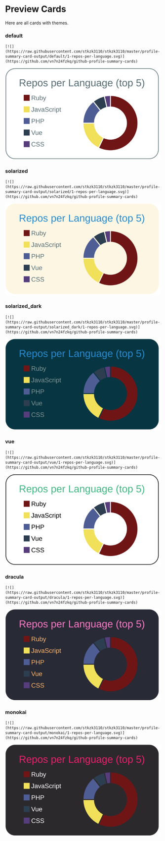 
# Preview Cards

Here are all cards with themes.


### default


```
[![](https://raw.githubusercontent.com/stkzk3110/stkzk3110/master/profile-summary-card-output/default/1-repos-per-language.svg)](https://github.com/vn7n24fzkq/github-profile-summary-cards)
```
![](https://raw.githubusercontent.com/stkzk3110/stkzk3110/master/profile-summary-card-output/default/1-repos-per-language.svg)


### solarized


```
[![](https://raw.githubusercontent.com/stkzk3110/stkzk3110/master/profile-summary-card-output/solarized/1-repos-per-language.svg)](https://github.com/vn7n24fzkq/github-profile-summary-cards)
```
![](https://raw.githubusercontent.com/stkzk3110/stkzk3110/master/profile-summary-card-output/solarized/1-repos-per-language.svg)


### solarized_dark


```
[![](https://raw.githubusercontent.com/stkzk3110/stkzk3110/master/profile-summary-card-output/solarized_dark/1-repos-per-language.svg)](https://github.com/vn7n24fzkq/github-profile-summary-cards)
```
![](https://raw.githubusercontent.com/stkzk3110/stkzk3110/master/profile-summary-card-output/solarized_dark/1-repos-per-language.svg)


### vue


```
[![](https://raw.githubusercontent.com/stkzk3110/stkzk3110/master/profile-summary-card-output/vue/1-repos-per-language.svg)](https://github.com/vn7n24fzkq/github-profile-summary-cards)
```
![](https://raw.githubusercontent.com/stkzk3110/stkzk3110/master/profile-summary-card-output/vue/1-repos-per-language.svg)


### dracula


```
[![](https://raw.githubusercontent.com/stkzk3110/stkzk3110/master/profile-summary-card-output/dracula/1-repos-per-language.svg)](https://github.com/vn7n24fzkq/github-profile-summary-cards)
```
![](https://raw.githubusercontent.com/stkzk3110/stkzk3110/master/profile-summary-card-output/dracula/1-repos-per-language.svg)


### monokai


```
[![](https://raw.githubusercontent.com/stkzk3110/stkzk3110/master/profile-summary-card-output/monokai/1-repos-per-language.svg)](https://github.com/vn7n24fzkq/github-profile-summary-cards)
```
![](https://raw.githubusercontent.com/stkzk3110/stkzk3110/master/profile-summary-card-output/monokai/1-repos-per-language.svg)

